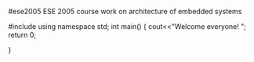 #ese2005
ESE 2005 course work on architecture of embedded systems

#include<iostream>
using namespace std;
int main()
{
  cout<<"Welcome everyone! ";
  return 0;

}
